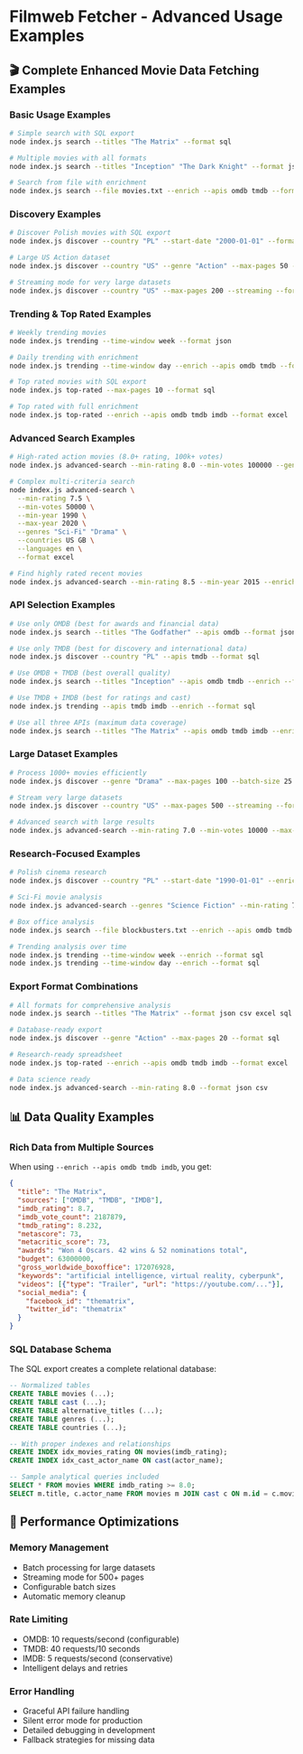 # Filmweb Fetcher - Advanced Usage Examples

## 🎬 Complete Enhanced Movie Data Fetching Examples

### Basic Usage Examples

```bash
# Simple search with SQL export
node index.js search --titles "The Matrix" --format sql

# Multiple movies with all formats
node index.js search --titles "Inception" "The Dark Knight" --format json csv excel sql

# Search from file with enrichment
node index.js search --file movies.txt --enrich --apis omdb tmdb --format excel
```

### Discovery Examples

```bash
# Discover Polish movies with SQL export
node index.js discover --country "PL" --start-date "2000-01-01" --format sql

# Large US Action dataset
node index.js discover --country "US" --genre "Action" --max-pages 50 --format sql

# Streaming mode for very large datasets
node index.js discover --country "US" --max-pages 200 --streaming --format csv
```

### Trending & Top Rated Examples

```bash
# Weekly trending movies
node index.js trending --time-window week --format json

# Daily trending with enrichment
node index.js trending --time-window day --enrich --apis omdb tmdb --format excel

# Top rated movies with SQL export
node index.js top-rated --max-pages 10 --format sql

# Top rated with full enrichment
node index.js top-rated --enrich --apis omdb tmdb imdb --format excel
```

### Advanced Search Examples

```bash
# High-rated action movies (8.0+ rating, 100k+ votes)
node index.js advanced-search --min-rating 8.0 --min-votes 100000 --genres Action --countries US --format sql

# Complex multi-criteria search
node index.js advanced-search \
  --min-rating 7.5 \
  --min-votes 50000 \
  --min-year 1990 \
  --max-year 2020 \
  --genres "Sci-Fi" "Drama" \
  --countries US GB \
  --languages en \
  --format excel

# Find highly rated recent movies
node index.js advanced-search --min-rating 8.5 --min-year 2015 --enrich --format sql
```

### API Selection Examples

```bash
# Use only OMDB (best for awards and financial data)
node index.js search --titles "The Godfather" --apis omdb --format json

# Use only TMDB (best for discovery and international data)
node index.js discover --country "PL" --apis tmdb --format sql

# Use OMDB + TMDB (best overall quality)
node index.js search --titles "Inception" --apis omdb tmdb --enrich --format excel

# Use TMDB + IMDB (best for ratings and cast)
node index.js trending --apis tmdb imdb --enrich --format sql

# Use all three APIs (maximum data coverage)
node index.js search --titles "The Matrix" --apis omdb tmdb imdb --enrich --format excel
```

### Large Dataset Examples

```bash
# Process 1000+ movies efficiently
node index.js discover --genre "Drama" --max-pages 100 --batch-size 25 --format sql

# Stream very large datasets
node index.js discover --country "US" --max-pages 500 --streaming --format csv

# Advanced search with large results
node index.js advanced-search --min-rating 7.0 --min-votes 10000 --max-pages 50 --format sql
```

### Research-Focused Examples

```bash
# Polish cinema research
node index.js discover --country "PL" --start-date "1990-01-01" --enrich --apis omdb tmdb --format excel sql

# Sci-Fi movie analysis
node index.js advanced-search --genres "Science Fiction" --min-rating 7.0 --min-year 1980 --format sql

# Box office analysis
node index.js search --file blockbusters.txt --enrich --apis omdb tmdb --format excel

# Trending analysis over time
node index.js trending --time-window week --enrich --format sql
node index.js trending --time-window day --enrich --format sql
```

### Export Format Combinations

```bash
# All formats for comprehensive analysis
node index.js search --titles "The Matrix" --format json csv excel sql

# Database-ready export
node index.js discover --genre "Action" --max-pages 20 --format sql

# Research-ready spreadsheet
node index.js top-rated --enrich --apis omdb tmdb imdb --format excel

# Data science ready
node index.js advanced-search --min-rating 8.0 --format json csv
```

## 📊 Data Quality Examples

### Rich Data from Multiple Sources

When using `--enrich --apis omdb tmdb imdb`, you get:

```json
{
  "title": "The Matrix",
  "sources": ["OMDB", "TMDB", "IMDB"],
  "imdb_rating": 8.7,
  "imdb_vote_count": 2187879,
  "tmdb_rating": 8.232,
  "metascore": 73,
  "metacritic_score": 73,
  "awards": "Won 4 Oscars. 42 wins & 52 nominations total",
  "budget": 63000000,
  "gross_worldwide_boxoffice": 172076928,
  "keywords": "artificial intelligence, virtual reality, cyberpunk",
  "videos": [{"type": "Trailer", "url": "https://youtube.com/..."}],
  "social_media": {
    "facebook_id": "thematrix",
    "twitter_id": "thematrix"
  }
}
```

### SQL Database Schema

The SQL export creates a complete relational database:

```sql
-- Normalized tables
CREATE TABLE movies (...);
CREATE TABLE cast (...);
CREATE TABLE alternative_titles (...);
CREATE TABLE genres (...);
CREATE TABLE countries (...);

-- With proper indexes and relationships
CREATE INDEX idx_movies_rating ON movies(imdb_rating);
CREATE INDEX idx_cast_actor_name ON cast(actor_name);

-- Sample analytical queries included
SELECT * FROM movies WHERE imdb_rating >= 8.0;
SELECT m.title, c.actor_name FROM movies m JOIN cast c ON m.id = c.movie_id;
```

## 🎯 Performance Optimizations

### Memory Management
- Batch processing for large datasets
- Streaming mode for 500+ pages
- Configurable batch sizes
- Automatic memory cleanup

### Rate Limiting
- OMDB: 10 requests/second (configurable)
- TMDB: 40 requests/10 seconds
- IMDB: 5 requests/second (conservative)
- Intelligent delays and retries

### Error Handling
- Graceful API failure handling
- Silent error mode for production
- Detailed debugging in development
- Fallback strategies for missing data
